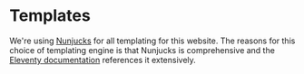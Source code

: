 # Templates

We're using [Nunjucks](https://mozilla.github.io/nunjucks/) for all templating for this website. The reasons for this choice of templating engine is that Nunjucks is comprehensive and the [Eleventy documentation](https://www.11ty.dev/docs/) references it extensively.
